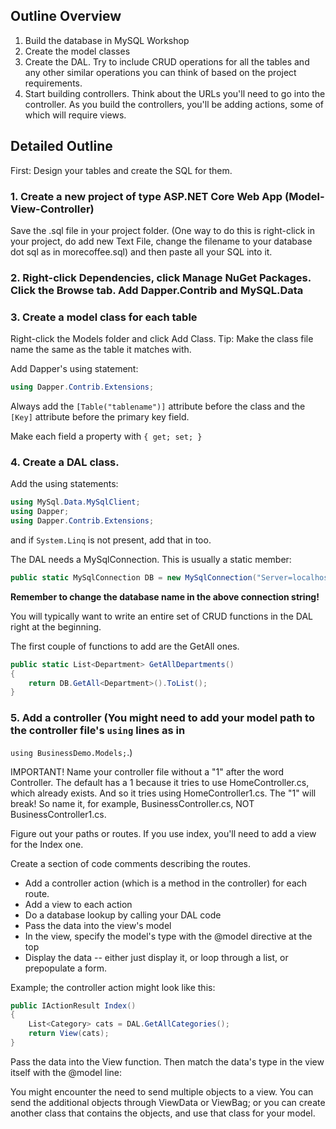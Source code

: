 ## Outline Overview

1. Build the database in MySQL Workshop
2. Create the model classes
3. Create the DAL. Try to include CRUD operations for all the tables and any other similar operations you can think of based on the project requirements.
4. Start building controllers. Think about the URLs you'll need to go into the controller. As you build the controllers, you'll be adding actions, some of which will require views.

## Detailed Outline

First: Design your tables and create the SQL for them.

### 1. Create a new project of type ASP.NET Core Web App (Model-View-Controller)

Save the .sql file in your project folder. (One way to do this is right-click in your project, do add new Text File, change the filename to your database dot sql as in morecoffee.sql) and then paste all your SQL into it.

### 2. Right-click Dependencies, click Manage NuGet Packages. Click the Browse tab. Add Dapper.Contrib and MySQL.Data

### 3. Create a model class for each table

Right-click the Models folder and click Add Class. Tip: Make the class file name the same as the table it matches with.

Add Dapper's using statement:

```cs
using Dapper.Contrib.Extensions;
```

Always add the ```[Table("tablename")]``` attribute before the class and the ```[Key]``` attribute before the primary key field.

Make each field a property with ```{ get; set; }```


### 4. Create a DAL class.

Add the using statements:
```cs
using MySql.Data.MySqlClient;
using Dapper;
using Dapper.Contrib.Extensions;
```

and if ```System.Linq``` is not present, add that in too.

The DAL needs a MySqlConnection. This is usually a static member:

```cs
public static MySqlConnection DB = new MySqlConnection("Server=localhost;Database=business;Uid=root;Password=abc123");
```

**Remember to change the database name in the above connection string!**

You will typically want to write an entire set of CRUD functions in the DAL right at the beginning.

The first couple of functions to add are the GetAll ones.

```cs
public static List<Department> GetAllDepartments()
{
	return DB.GetAll<Department>().ToList();
}
```

### 5. Add a controller (You might need to add your model path to the controller file's ```using``` lines as in 
```using BusinessDemo.Models;```.)

IMPORTANT! Name your controller file without a "1" after the word Controller. The default has a 1 because it tries to use HomeController.cs, which already exists.
And so it tries using HomeController1.cs. The "1" will break! So name it, for example, BusinessController.cs, NOT BusinessController1.cs.

Figure out your paths or routes. If you use index, you'll need to add a view for the Index one. 

Create a section of code comments describing the routes.

* Add a controller action (which is a method in the controller) for each route.
* Add a view to each action
* Do a database lookup by calling your DAL code
* Pass the data into the view's model
* In the view, specify the model's type with the @model directive at the top
* Display the data -- either just display it, or loop through a list, or prepopulate a form.

Example; the controller action might look like this:

```cs
public IActionResult Index()
{
	List<Category> cats = DAL.GetAllCategories();
	return View(cats);
}
```

Pass the data into the View function. Then match the data's type in the view itself with the @model line:

You might encounter the need to send multiple objects to a view. You can send the additional objects through ViewData or ViewBag; or you can create another class that contains the objects, and use that class for your model.



